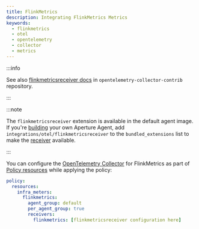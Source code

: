 ```yaml
---
title: FlinkMetrics
description: Integrating FlinkMetrics Metrics
keywords:
  - flinkmetrics
  - otel
  - opentelemetry
  - collector
  - metrics
---
```


:::info

See also [flinkmetricsreceiver docs][receiver] in
`opentelemetry-collector-contrib` repository.

:::

:::note

The `flinkmetricsreceiver` extension is available in the default agent image. If
you're [building][build] your own Aperture Agent, add
`integrations/otel/flinkmetricsreceiver` to the `bundled_extensions` list to
make the [receiver][receiver] available.

:::

You can configure the [OpenTelemetry Collector][opentelemetry-collector] for
FlinkMetrics as part of [Policy resources][policy-resources] while applying the
policy:

```yaml
policy:
  resources:
    infra_meters:
      flinkmetrics:
        agent_group: default
        per_agent_group: true
        receivers:
          flinkmetrics: [flinkmetricsreceiver configuration here]
```

[build]: /reference/aperturectl/build/agent/agent.md
[receiver]:
  https://github.com/open-telemetry/opentelemetry-collector-contrib/tree/main/receiver/flinkmetricsreceiver
[opentelemetry-collector]: /reference/configuration/spec.md#telemetry-collector
[policy-resources]: /reference/configuration/spec.md#resources
